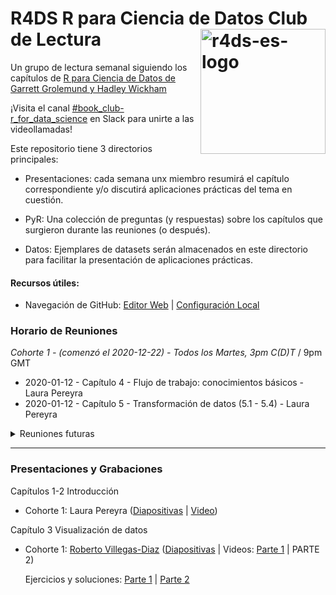 # R4DS R para Ciencia de Datos Club de Lectura <img src="https://es.r4ds.hadley.nz/hex_r4ds-es.png" alt="r4ds-es-logo" align="right" height=200px />

Un grupo de lectura semanal siguiendo los capítulos de [R para Ciencia de Datos de Garrett Grolemund y Hadley Wickham](https://es.r4ds.hadley.nz/)

¡Visita el canal [#book_club-r_for_data_science](https://r4ds.io/join) en Slack para unirte a las videollamadas! 

Este repositorio tiene 3 directorios principales:

- Presentaciones: cada semana unx miembro resumirá el capítulo correspondiente y/o discutirá aplicaciones prácticas del tema en cuestión.

- PyR: Una colección de preguntas (y respuestas) sobre los capítulos que surgieron durante las reuniones (o después).

- Datos: Ejemplares de datasets serán almacenados en este directorio para facilitar la presentación de aplicaciones prácticas.


#### Recursos útiles: 
- Navegación de GitHub: [Editor Web](https://youtu.be/d41oc2OMAuI) | [Configuración Local](https://www.youtube.com/watch?v=hNUNPkoledI)

### Horario de Reuniones

*Cohorte 1 - (comenzó el 2020-12-22) - Todos los Martes, 3pm C(D)T* / 9pm GMT

- 2020-01-12 - Capítulo 4 - Flujo de trabajo: conocimientos básicos - Laura Pereyra
- 2020-01-12 - Capítulo 5 - Transformación de datos (5.1 - 5.4) - Laura Pereyra

<details>
  <summary> Reuniones futuras </summary>
  
- 2020-01-19 - Capítulo 5 - Transformación de datos (5.5 - 5.7)
- 2020-01-19 - Capítulo 6 - Flujo de trabajo: Scripts
- 2020-01-26 - Capítulo 7 - Análisis exploratorio de datos (EDA)
- 2020-02-02 - Capítulo 8 - Flujo de trabajo: proyectos
- 2020-02-09 - Capítulo 9 - Introducción
- 2020-02-09 - Capítulo 10 - Tibbles
- 2020-02-16 - Capítulo 11 - Importación de datos
- 2020-02-23 - Capítulo 12 - Datos ordenados

</details>
<hr>

### Presentaciones y Grabaciones

Capítulos 1-2 Introducción 

- Cohorte 1: Laura Pereyra ([Diapositivas](https://r4ds.github.io/bookclub-r4ds_es/Presentaciones/Semana01/Cohorte1/) | [Video](https://youtu.be/q2IquNe1mnw))

Capítulo 3  Visualización de datos

- Cohorte 1: [Roberto Villegas-Diaz](https://github.com/villegar) ([Diapositivas](https://r4ds.github.io/bookclub-r4ds_es/Presentaciones/Semana02-03/Cohorte1/Capitulo03.html) | Videos: [Parte 1](https://youtu.be/sYJlzqdEswM) | PARTE 2)
  
  Ejercicios y soluciones: [Parte 1](https://r4ds.github.io/bookclub-r4ds_es/Presentaciones/Semana02-03/Cohorte1/Capitulo03-ejercicios/Capitulo03-ejercicios.html) | [Parte 2](https://r4ds.github.io/bookclub-r4ds_es/Presentaciones/Semana02-03/Cohorte1/Capitulo03-ejercicios/Capitulo03-ejercicios-parte2.html)
